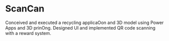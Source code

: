 # ScanCan
Conceived and executed a recycling applicaOon and 3D model using Power Apps and 3D prinOng. Designed UI and implemented QR code scanning with a reward system.

